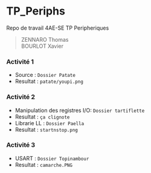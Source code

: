 # TP_Periphs
Repo de travail 4AE-SE TP Peripheriques
> ZENNARO Thomas <br>
> BOURLOT Xavier

### Activité 1
 * Source : `Dossier Patate`
 * Resultat : `patate/youpi.png`


### Activité 2
 * Manipulation des registres I/O: `Dossier tartiflette`
 * Resultat : `ça clignote`
 * Librarie LL : `Dossier Paella`
 * Resultat : `startnstop.png`

### Activité 3
 *  USART : `Dossier Topinambour`
 * Resultat : `camarche.PNG`

